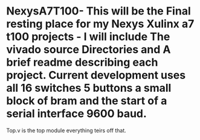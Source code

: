 # NexysA7T100- This will be the Final resting place for my Nexys Xulinx a7 t100 projects - I will include The vivado source Directories and A brief readme describing each project. Current development uses all 16 switches 5 buttons a small block of bram and the start of a serial interface 9600 baud.
Top.v is the top module everything teirs off that.
